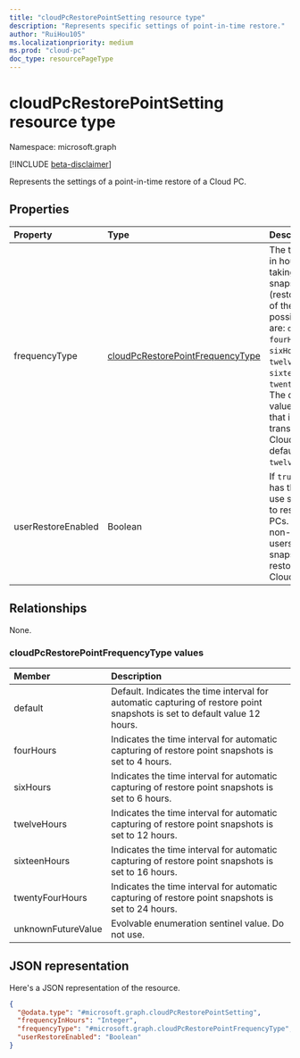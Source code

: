 ```yaml
---
title: "cloudPcRestorePointSetting resource type"
description: "Represents specific settings of point-in-time restore."
author: "RuiHou105"
ms.localizationpriority: medium
ms.prod: "cloud-pc"
doc_type: resourcePageType
---
```


# cloudPcRestorePointSetting resource type

Namespace: microsoft.graph

[!INCLUDE [beta-disclaimer](../../includes/beta-disclaimer.md)]

Represents the settings of a point-in-time restore of a Cloud PC.

## Properties

|Property|Type|Description|
|:---|:---|:---|
|frequencyType|[cloudPcRestorePointFrequencyType](#cloudPcRestorePointFrequencyType-values)|The time interval in hours for auto taking snapshots (restore points) of the Cloud PC, possible values are: `default`, `fourHours`, `sixHours`, `twelveHours`, `sixteenHours`, `twentyFourHours`. The default value: `default` that internally translates to Cloud PC default of `twelveHours`.|
|userRestoreEnabled|Boolean|If `true`, the user has the ability to use snapshots to restore Cloud PCs. If `false`, non-admin users can't use snapshots to restore the Cloud PC.|

## Relationships

None.


### cloudPcRestorePointFrequencyType values


|Member|Description|
|:---|:---|
|default|Default. Indicates the time interval for automatic capturing of restore point snapshots is set to default value 12 hours.|0|
|fourHours|Indicates the time interval for automatic capturing of restore point snapshots is set to 4 hours.|1|
|sixHours|Indicates the time interval for automatic capturing of restore point snapshots is set to 6 hours.|2|
|twelveHours|Indicates the time interval for automatic capturing of restore point snapshots is set to 12 hours.|3|
|sixteenHours|Indicates the time interval for automatic capturing of restore point snapshots is set to 16 hours.|4|
|twentyFourHours|Indicates the time interval for automatic capturing of restore point snapshots is set to 24 hours.|5|
|unknownFutureValue|Evolvable enumeration sentinel value. Do not use. |6|


## JSON representation

Here's a JSON representation of the resource.
<!-- {
  "blockType": "resource",
  "@odata.type": "microsoft.graph.cloudPcRestorePointSetting"
}
-->

``` json
{
  "@odata.type": "#microsoft.graph.cloudPcRestorePointSetting",
  "frequencyInHours": "Integer",
  "frequencyType": "#microsoft.graph.cloudPcRestorePointFrequencyType",
  "userRestoreEnabled": "Boolean"
}
```

